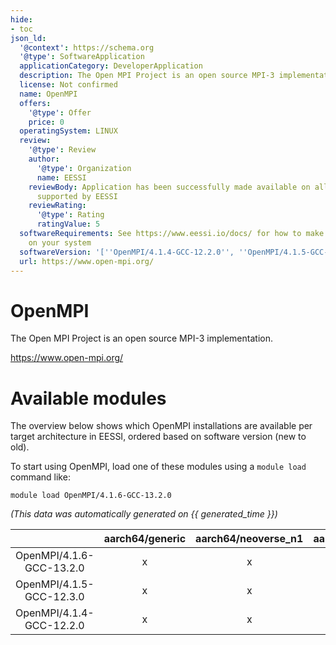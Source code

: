 ```yaml
---
hide:
- toc
json_ld:
  '@context': https://schema.org
  '@type': SoftwareApplication
  applicationCategory: DeveloperApplication
  description: The Open MPI Project is an open source MPI-3 implementation.
  license: Not confirmed
  name: OpenMPI
  offers:
    '@type': Offer
    price: 0
  operatingSystem: LINUX
  review:
    '@type': Review
    author:
      '@type': Organization
      name: EESSI
    reviewBody: Application has been successfully made available on all architectures
      supported by EESSI
    reviewRating:
      '@type': Rating
      ratingValue: 5
  softwareRequirements: See https://www.eessi.io/docs/ for how to make EESSI available
    on your system
  softwareVersion: '[''OpenMPI/4.1.4-GCC-12.2.0'', ''OpenMPI/4.1.5-GCC-12.3.0'', ''OpenMPI/4.1.6-GCC-13.2.0'']'
  url: https://www.open-mpi.org/
---
```


OpenMPI
=======


The Open MPI Project is an open source MPI-3 implementation.

https://www.open-mpi.org/
# Available modules


The overview below shows which OpenMPI installations are available per target architecture in EESSI, ordered based on software version (new to old).

To start using OpenMPI, load one of these modules using a `module load` command like:

```shell
module load OpenMPI/4.1.6-GCC-13.2.0
```

*(This data was automatically generated on {{ generated_time }})*  

| |aarch64/generic|aarch64/neoverse_n1|aarch64/neoverse_v1|aarch64/nvidia|x86_64/generic|x86_64/amd/zen2|x86_64/amd/zen3|x86_64/amd/zen4|x86_64/intel/haswell|x86_64/intel/sapphirerapids|x86_64/intel/skylake_avx512|
| :---: | :---: | :---: | :---: | :---: | :---: | :---: | :---: | :---: | :---: | :---: | :---: |
|OpenMPI/4.1.6-GCC-13.2.0|x|x|x|-|x|x|x|x|x|x|x|
|OpenMPI/4.1.5-GCC-12.3.0|x|x|x|-|x|x|x|x|x|x|x|
|OpenMPI/4.1.4-GCC-12.2.0|x|x|x|-|x|x|x|x|x|x|x|
